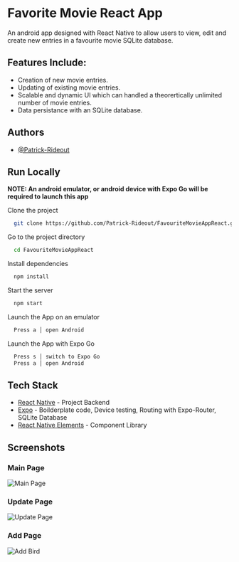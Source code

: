 
# Favorite Movie React App

An android app designed with React Native to allow users to view, edit and create new entries in a favourite movie SQLite database.

## Features Include:
- Creation of new movie entries.
- Updating of existing movie entries.
- Scalable and dynamic UI which can handled a theorertically unlimited number of movie entries.
- Data persistance with an SQLite database.


## Authors

- [@Patrick-Rideout](https://github.com/Patrick-Rideout)


## Run Locally

**NOTE: An android emulator, or android device with Expo Go will be required to launch this app**

Clone the project

```bash
  git clone https://github.com/Patrick-Rideout/FavouriteMovieAppReact.git
```

Go to the project directory

```bash
  cd FavouriteMovieAppReact
```

Install dependencies

```bash
  npm install
```

Start the server

```bash
  npm start
```

Launch the App on an emulator

```bash
  Press a │ open Android
```

Launch the App with Expo Go

```bash
  Press s │ switch to Expo Go
  Press a │ open Android
```

## Tech Stack

- [React Native](https://reactnative.dev/) - Project Backend
- [Expo](https://expo.dev/) - Boilderplate code, Device testing, Routing with Expo-Router, SQLite Database
- [React Native Elements](https://reactnativeelements.com/) - Component Library



## Screenshots

### Main Page
![Main Page](https://github.com/Patrick-Rideout/FavouriteMovieAppReact/blob/main/assets/screenshots/MainPage.jpg)

### Update Page
![Update Page](https://github.com/Patrick-Rideout/FavouriteMovieAppReact/blob/main/assets/screenshots/UpdatePage.jpg)

### Add Page
![Add Bird](https://github.com/Patrick-Rideout/FavouriteMovieAppReact/blob/main/assets/screenshots/AddPage.jpg)
